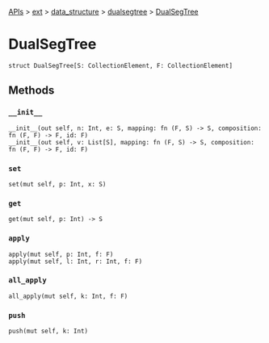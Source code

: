 [APIs](../../../index.md) > [ext](../../index.md) > [data_structure](../index.md) > [dualsegtree](./index.md) > [DualSegTree]()

# DualSegTree

```
struct DualSegTree[S: CollectionElement, F: CollectionElement]
```

## Methods

### `__init__`

```
__init__(out self, n: Int, e: S, mapping: fn (F, S) -> S, composition: fn (F, F) -> F, id: F)
__init__(out self, v: List[S], mapping: fn (F, S) -> S, composition: fn (F, F) -> F, id: F)
```

### `set`

```
set(mut self, p: Int, x: S)
```

### `get`

```
get(mut self, p: Int) -> S
```

### `apply`

```
apply(mut self, p: Int, f: F)
apply(mut self, l: Int, r: Int, f: F)
```

### `all_apply`

```
all_apply(mut self, k: Int, f: F)
```

### `push`

```
push(mut self, k: Int)
```
